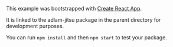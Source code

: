This example was bootstrapped with [Create React App](https://github.com/facebook/create-react-app).

It is linked to the adlam-jitsu package in the parent directory for development purposes.

You can run `npm install` and then `npm start` to test your package.
